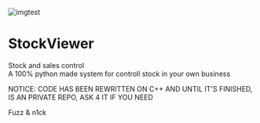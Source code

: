 ![imgtest](https://images.unsplash.com/photo-1515879218367-8466d910aaa4?ixid=MnwxMjA3fDB8MHxzZWFyY2h8MXx8cHl0aG9uJTIwY29kZXxlbnwwfHwwfHw%3D&ixlib=rb-1.2.1&w=1000&q=80)
# StockViewer
 Stock and sales control
 <br>A 100% python made system for controll stock in your own business

NOTICE: CODE HAS BEEN REWRITTEN ON C++ 
AND UNTIL IT'S FINISHED, IS AN PRIVATE REPO, ASK 4 IT IF YOU NEED

Fuzz & n1ck

